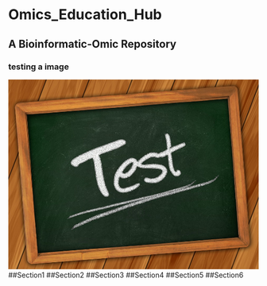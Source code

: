 # Omics_Education_Hub
## A Bioinformatic-Omic Repository
### testing a image
   <img
      class="user-photo"
      src="testing.jpg"
      alt="Photo of creator"
    />
##Section1
##Section2
##Section3
##Section4
##Section5
##Section6
